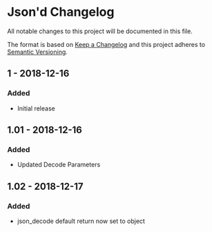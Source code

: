 # Json'd Changelog

All notable changes to this project will be documented in this file.

The format is based on [Keep a Changelog](http://keepachangelog.com/) and this project adheres to [Semantic Versioning](http://semver.org/).

## 1 - 2018-12-16
### Added
- Initial release

## 1.01 - 2018-12-16
### Added
- Updated Decode Parameters

## 1.02 - 2018-12-17
### Added
- json_decode default return now set to object